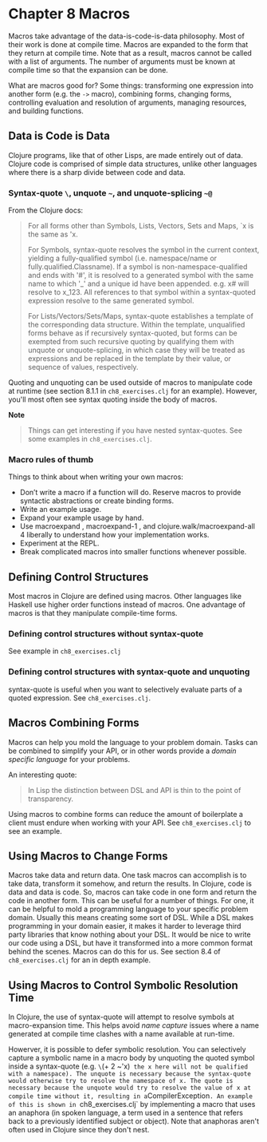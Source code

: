 Chapter 8 Macros
============================================

Macros take advantage of the data-is-code-is-data philosophy. Most of their work is done at compile time. Macros are expanded to the form that they return at compile time. Note that as a result, macros cannot be called with a list of arguments. The number of arguments must be known at compile time so that the expansion can be done.

What are macros good for? Some things: transforming one expression into another form (e.g. the `->` macro), combining forms, changing forms, controlling evaluation and resolution of arguments, managing resources, and building functions.


Data is Code is Data
--------------------------------------------

Clojure programs, like that of other Lisps, are made entirely out of data. Clojure code is comprised of simple data structures, unlike other languages where there is a sharp divide between code and data.


### Syntax-quote `\`, unquote `~`, and unquote-splicing `~@`

From the Clojure docs:

> For all forms other than Symbols, Lists, Vectors, Sets and Maps, `x is the same as 'x.
>
> For Symbols, syntax-quote resolves the symbol in the current context, yielding a fully-qualified symbol (i.e. namespace/name or fully.qualified.Classname). If a symbol is non-namespace-qualified and ends with '#', it is resolved to a generated symbol with the same name to which '_' and a unique id have been appended. e.g. x# will resolve to x_123. All references to that symbol within a syntax-quoted expression resolve to the same generated symbol.
>
> For Lists/Vectors/Sets/Maps, syntax-quote establishes a template of the corresponding data structure. Within the template, unqualified forms behave as if recursively syntax-quoted, but forms can be exempted from such recursive quoting by qualifying them with unquote or unquote-splicing, in which case they will be treated as expressions and be replaced in the template by their value, or sequence of values, respectively.

Quoting and unquoting can be used outside of macros to manipulate code at runtime (see section 8.1.1 in `ch8_exercises.clj` for an example). However, you'll most often see syntax quoting inside the body of macros.

**Note**
> Things can get interesting if you have nested syntax-quotes. See some examples in `ch8_exercises.clj`.


### Macro rules of thumb

Things to think about when writing your own macros:

* Don’t write a macro if a function will do. Reserve macros to provide syntactic abstractions or create binding forms.
* Write an example usage.
* Expand your example usage by hand.
* Use macroexpand , macroexpand-1 , and clojure.walk/macroexpand-all 4 liberally to understand how your implementation works.
* Experiment at the REPL.
* Break complicated macros into smaller functions whenever possible.


Defining Control Structures
--------------------------------------------

Most macros in Clojure are defined using macros. Other languages like Haskell use higher order functions instead of macros. One advantage of macros is that they manipulate compile-time forms.


### Defining control structures without syntax-quote

See example in `ch8_exercises.clj`


### Defining control structures with syntax-quote and unquoting

syntax-quote is useful when you want to selectively evaluate parts of a quoted expression. See `ch8_exercises.clj`.


Macros Combining Forms
--------------------------------------------

Macros can help you mold the language to your problem domain. Tasks can be combined to simplify your API, or in other words provide a *domain specific language* for your problems.

An interesting quote:
> In Lisp the distinction between DSL and API is thin to the point of transparency.

Using macros to combine forms can reduce the amount of boilerplate a client must endure when working with your API. See `ch8_exercises.clj` to see an example.


Using Macros to Change Forms
--------------------------------------------

Macros take data and return data. One task macros can accomplish is to take data, transform it somehow, and return the results. In Clojure, code is data and data is code. So, macros can take code in one form and return the code in another form. This can be useful for a number of things. For one, it can be helpful to mold a programming language to your specific problem domain. Usually this means creating some sort of DSL. While a DSL makes programming in your domain easier, it makes it harder to leverage third party libraries that know nothing about your DSL. It would be nice to write our code using a DSL, but have it transformed into a more common format behind the scenes. Macros can do this for us. See section 8.4 of `ch8_exercises.clj` for an in depth example.


Using Macros to Control Symbolic Resolution Time
------------------------------------------------

In Clojure, the use of syntax-quote will attempt to resolve symbols at macro-expansion time. This helps avoid *name capture* issues where a name generated at compile time clashes with a name available at run-time.

Howerver, it is possible to defer symbolic resolution. You can selectively capture a symbolic name in a macro body by unquoting the quoted symbol inside a syntax-quote (e.g. `\`(+ 2 ~'x)`  the x here will not be qualified with a namespace). The unquote is necessary because the syntax-quote would otherwise try to resolve the namespace of x. The quote is necessary because the unquote would try to resolve the value of x at compile time without it, resulting in a `CompilerException`. An example of this is shown in `ch8_exercises.clj` by implementing a macro that uses an anaphora (in spoken language, a term used in a sentence that refers back to a previously identified subject or object). Note that anaphoras aren't often used in Clojure since they don't nest.

